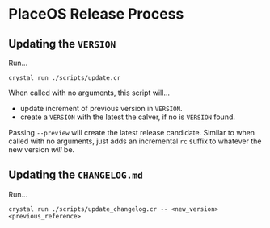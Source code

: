 # PlaceOS Release Process

## Updating the `VERSION`

Run...

```shell-session
crystal run ./scripts/update.cr
```

 When called with no arguments, this script will...
 - update increment of previous version in `VERSION`.
 - create a `VERSION` with the latest the calver, if no is `VERSION` found.

Passing `--preview` will create the latest release candidate.
Similar to when called with no arguments, just adds an incremental `rc` suffix to whatever the new version _will_ be.

## Updating the `CHANGELOG.md`

Run...

```shell-session
crystal run ./scripts/update_changelog.cr -- <new_version> <previous_reference>
```
